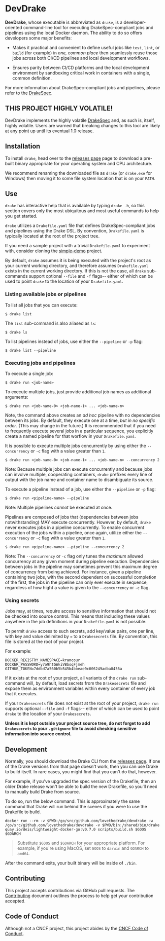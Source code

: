 # DevDrake

__DevDrake__, whose executable is abbreviated as `drake`, is a
developer-oriented command-line tool for executing DrakeSpec-compliant jobs and
pipelines using the local Docker daemon. The ability to do so offers developers
some major benefits:

* Makes it practical and convenient to define useful jobs like `test`, `lint`,
  or `build` (for example) in _one, common place_ then seamlessly reuse those
  jobs across both CI/CD pipelines and local development workflows.

* Ensures parity between CI/CD platforms and the local development environment
  by sandboxing critical work in containers with a single, common definition.

For more information about DrakeSpec-compliant jobs and pipelines, please refer
to the [DrakeSpec](https://github.com/lovethedrake/drakespec).

## THIS PROJECT HIGHLY VOLATILE!

DevDrake implements the highly volatile
[DrakeSpec](https://github.com/lovethedrake/drakespec) and, as such is, itself,
highly volatile. Users are warned that breaking changes to this tool are likely
at any point up until its eventual 1.0 release.

## Installation

To install `drake`, head over to the
[releases page](https://github.com/lovethedrake/devdrake/releases) page to
download a pre-built binary appropriate for your operating system and CPU
architecture.

We recommend renaming the downloaded file as `drake` (or `drake.exe` for
Windows) then moving it to some file system location that is on your `PATH`.

## Use

`drake` has interactive help that is available by typing `drake -h`, so this
section covers only the most ubiquitous and most useful commands to help you get
started.

`drake` utilizes a `Drakefile.yaml` file that defines DrakeSpec-compliant jobs
and pipelines using the Drake DSL. By convention, `Drakefile.yaml` is typically
located at the root of the project tree.

If you need a sample project with a trivial `Drakefile.yaml` to experiment with,
consider cloning the
[simple-demo](https://github.com/lovethedrake/simple-demo) project.

By default, `drake` assumes it is being executed with the project's root as your
current working directory, and therefore assumes `Drakefile.yaml` exists in the
current working directory. If this is not the case, all `drake` sub-commands
support optional `--file` and `-f` flags-- either of which can be used to point
`drake` to the location of your `Drakefile.yaml`.

### Listing available jobs or pipelines

To list all jobs that you can execute:

```console
$ drake list
```

The `list` sub-command is also aliased as `ls`:

```console
$ drake ls
```

To list pipelines instead of jobs, use either the `--pipeline` or `-p` flag:

```console
$ drake list --pipeline
```

### Executing jobs and pipelines

To execute a single job:

```console
$ drake run <job-name>
```

To execute multiple jobs, just provide additional job names as
additional arguments:

```console
$ drake run <job-name-0> <job-name-1> ... <job-name-n>
```

Note, the command above creates an _ad hoc_ pipeline with no dependencies
between its jobs. By default, they execute one at a time, _but in no specific
order_. (This may change in the future.) It is recommended that if you need to
frequently execute several jobs in a particular sequence, you explicitly create
a named pipeline for that worflow in your `Drakefile.yaml`.

It is possible to execute multiple jobs concurrently by using either the
`--concurrency` or `-c` flag with a value greater than `1`.

```console
$ drake run <job-name-0> <job-name-1> ... <job-name-n> --concurrency 2
```

Note: Because multiple jobs can execute concurrently and because jobs can
involve multiple, cooperating containers, `drake` prefixes every line of output
with the job name and container name to disambiguate its source.

To execute a pipeline instead of a job, use either the `--pipeline` or `-p`
flag:

```console
$ drake run <pipeline-name> --pipeline
```

Note: Multiple pipelines _cannot_ be executed at once.

Pipelines are composed of jobs that (dependencies between jobs notwithstanding)
MAY execute concurrently. However, by default, `drake` never executes jobs in a
pipeline concurrently. To enable concurrent execution of the jobs within a
pipeline, once again, utilize either the `--concurrency` or `-c` flag with a
value greater than `1`.

```console
$ drake run <pipeline-name> --pipeline --concurrency 2
```

Note: The `--concurrency` or `-c` flag only tunes the _maximum_ allowed
concurrency at any given moment during pipeline execution. Dependencies between
jobs in the pipeline may sometimes prevent this maximum degree of concurrency
from being achieved. For instance, given a pipeline containing two jobs, with
the second dependent on successful completion of the first, the jobs in the
pipeline can only ever execute in sequence, regardless of how hight a value is
given to the `--concurrency` or `-c` flag.

### Using secrets

Jobs may, at times, require access to sensitive information that should not be
checked into source control. This means that including these values anywhere in
the job definitions in your `Drakefile.yaml` is not possible.

To permit `drake` access to such secrets, add key/value pairs, one per line,
with key and value delimited by `=` to a `Drakesecrets` file. By convention,
this file is stored at the root of your project.

For example:

```
DOCKER_REGISTRY_NAMESPACE=krancour
DOCKER_PASSWORD=y7o9htGWkiVBbsqFjmeh
GITHUB_TOKEN=7ddbd7a560b5b545b4bbeae0c006249adba0456a
```

If it exists at the root of your project, all variants of the `drake run`
sub-command will, by default, load secrets from the `Drakesecrets` file and
expose them as environment variables within every container of every job that it
executes.

If your `Drakesecrets` file does not exist at the root of your project,
`drake run` supports optional `--file` and `-f` flags-- either of which can be
used to point `drake` to the location of your `Drakesecrets`.

__Unless it is kept outside your project source tree, do not forget to add
`Drakesecrets` to your `.gitignore` file to avoid checking sensitive information
into source control.__

## Development

Normally, you should download the Drake CLI from the [releases page](https://github.com/lovethedrake/devdrake/releases). If one of the Drake versions from that page doesn't work, then you can use Drake to build itself. In rare cases, you might find that you can't do that, however.

For example, if you've upgraded the spec version of the Drakefile, then an older Drake release won't be able to build the new Drakefile, so you'll need to manually build Drake from source.

To do so, run the below command. This is approximately the same command that Drake will run behind the scenes if you were to use the Drakefile to build.

```console
docker run --rm -v $PWD:/go/src/github.com/lovethedrake/devdrake -w /go/src/github.com/lovethedrake/devdrake -v $PWD/bin:/shared/bin/drake quay.io/deis/lightweight-docker-go:v0.7.0 scripts/build.sh $GOOS $GOARCH
```

>Substitute `$GOOS` and `$GOARCH` for your appropriate platform. For example, if you're using MacOS, set `GOOS` to `darwin` and `GOARCH` to `amd64`.

After the command exits, your built binary will be inside of `./bin`.

## Contributing

This project accepts contributions via GitHub pull requests. The
[Contributing](CONTRIBUTING.md) document outlines the process to help get your
contribution accepted.

## Code of Conduct

Although not a CNCF project, this project abides by the
[CNCF Code of Conduct](https://github.com/cncf/foundation/blob/master/code-of-conduct.md).
